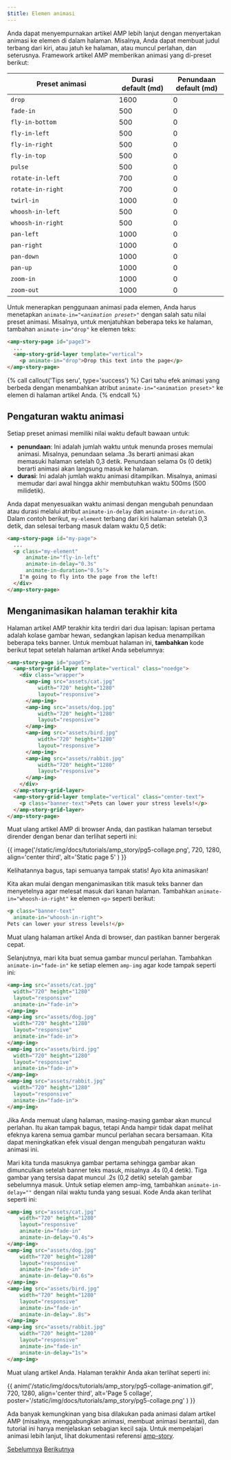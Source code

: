 ```yaml
---
$title: Elemen animasi
---
```


Anda dapat menyempurnakan artikel AMP lebih lanjut dengan menyertakan animasi ke elemen di dalam halaman. Misalnya, Anda dapat membuat judul terbang dari kiri, atau jatuh ke halaman, atau muncul perlahan, dan seterusnya.  Framework artikel AMP memberikan animasi yang di-preset berikut:

<table>
<thead>
<tr>
  <th width="50%">Preset animasi</th>
  <th width="25%">Durasi default (md)</th>
  <th width="25%">Penundaan default (md)</th>
</tr>
</thead>
<tbody>
<tr>
  <td><code>drop</code></td>
  <td>1600</td>
  <td>0</td>
</tr>
<tr>
  <td><code>fade-in</code></td>
  <td>500</td>
  <td>0</td>
</tr>
<tr>
  <td><code>fly-in-bottom</code></td>
  <td>500</td>
  <td>0</td>
</tr>
<tr>
  <td><code>fly-in-left</code></td>
  <td>500</td>
  <td>0</td>
</tr>
<tr>
  <td><code>fly-in-right</code></td>
  <td>500</td>
  <td>0</td>
</tr>
<tr>
  <td><code>fly-in-top</code></td>
  <td>500</td>
  <td>0</td>
</tr>
<tr>
  <td><code>pulse</code></td>
  <td>500</td>
  <td>0</td>
</tr>
<tr>
  <td><code>rotate-in-left</code></td>
  <td>700</td>
  <td>0</td>
</tr>
<tr>
  <td><code>rotate-in-right</code></td>
  <td>700</td>
  <td>0</td>
</tr>
<tr>
  <td><code>twirl-in</code></td>
  <td>1000</td>
  <td>0</td>
</tr>
<tr>
  <td><code>whoosh-in-left</code></td>
  <td>500</td>
  <td>0</td>
</tr>
<tr>
  <td><code>whoosh-in-right</code></td>
  <td>500</td>
  <td>0</td>
</tr>
<tr>
  <td><code>pan-left</code></td>
  <td>1000</td>
  <td>0</td>
</tr>
<tr>
  <td><code>pan-right</code></td>
  <td>1000</td>
  <td>0</td>
</tr>
<tr>
  <td><code>pan-down</code></td>
  <td>1000</td>
  <td>0</td>
</tr>
<tr>
  <td><code>pan-up</code></td>
  <td>1000</td>
  <td>0</td>
</tr>
<tr>
  <td><code>zoom-in</code></td>
  <td>1000</td>
  <td>0</td>
</tr>
<tr>
  <td><code>zoom-out</code></td>
  <td>1000</td>
  <td>0</td>
</tr>
</tbody>
</table>

Untuk menerapkan penggunaan animasi pada elemen, Anda harus menetapkan <code>animate-in="<em>&lt;animation preset></em>"</code> dengan salah satu nilai preset animasi.  Misalnya, untuk menjatuhkan beberapa teks ke halaman, tambahan `animate-in="drop"` ke elemen teks:

```html
<amp-story-page id="page3">
  ...
  <amp-story-grid-layer template="vertical">
    <p animate-in="drop">Drop this text into the page</p>
</amp-story-page>
```

{% call callout('Tips seru', type='success') %}
Cari tahu efek animasi yang berbeda dengan menambahkan atribut `animate-in="<animation preset>"` ke elemen di halaman artikel Anda.
{% endcall %}

## Pengaturan waktu animasi

Setiap preset animasi memiliki nilai waktu default bawaan untuk:

* **penundaan**: Ini adalah jumlah waktu untuk menunda proses memulai animasi.  Misalnya, penundaan selama .3s berarti animasi akan memasuki halaman setelah 0,3 detik. Penundaan selama 0s (0 detik) berarti animasi akan langsung masuk ke halaman.
* **durasi**: Ini adalah jumlah waktu animasi ditampilkan.  Misalnya, animasi memudar dari awal hingga akhir membutuhkan waktu 500ms (500 milidetik).

Anda dapat menyesuaikan waktu animasi dengan mengubah penundaan atau durasi melalui atribut `animate-in-delay` dan `animate-in-duration`. Dalam contoh berikut, `my-element` terbang dari kiri halaman setelah 0,3 detik, dan selesai terbang masuk dalam waktu 0,5 detik:

```html
<amp-story-page id="my-page">
  ...
  <p class="my-element"
      animate-in="fly-in-left"
      animate-in-delay="0.3s"
      animate-in-duration="0.5s">
    I'm going to fly into the page from the left!
  </div>
</amp-story-page>
```

## Menganimasikan halaman terakhir kita

Halaman artikel AMP terakhir kita terdiri dari dua lapisan: lapisan pertama adalah kolase gambar hewan, sedangkan lapisan kedua menampilkan beberapa teks banner.  Untuk membuat halaman ini, **tambahkan** kode berikut tepat setelah halaman artikel Anda sebelumnya:

```html
<amp-story-page id="page5">
  <amp-story-grid-layer template="vertical" class="noedge">
    <div class="wrapper">
      <amp-img src="assets/cat.jpg"
          width="720" height="1280"
          layout="responsive">
      </amp-img>
      <amp-img src="assets/dog.jpg"
          width="720" height="1280"
          layout="responsive">
      </amp-img>
      <amp-img src="assets/bird.jpg"
          width="720" height="1280"
          layout="responsive">
      </amp-img>
      <amp-img src="assets/rabbit.jpg"
          width="720" height="1280"
          layout="responsive">
      </amp-img>
    </div>
  </amp-story-grid-layer>
  <amp-story-grid-layer template="vertical" class="center-text">
    <p class="banner-text">Pets can lower your stress levels!</p>
  </amp-story-grid-layer>
</amp-story-page>
```
Muat ulang artikel AMP di browser Anda, dan pastikan halaman tersebut dirender dengan benar dan terlihat seperti ini:

{{ image('/static/img/docs/tutorials/amp_story/pg5-collage.png', 720, 1280, align='center third', alt='Static page 5' ) }}

Kelihatannya bagus, tapi semuanya tampak statis! Ayo kita animasikan!

Kita akan mulai dengan menganimasikan titik masuk teks banner dan menyetelnya agar melesat masuk dari kanan halaman. Tambahkan `animate-in="whoosh-in-right"` ke elemen `<p>` seperti berikut:

```html hl_lines="2"
<p class="banner-text"
  animate-in="whoosh-in-right">
Pets can lower your stress levels!</p>
```

Muat ulang halaman artikel Anda di browser, dan pastikan banner bergerak cepat. 

Selanjutnya, mari kita buat semua gambar muncul perlahan. Tambahkan `animate-in="fade-in"` ke setiap elemen `amp-img` agar kode tampak seperti ini:

```html hl_lines="4 9 14 19"
<amp-img src="assets/cat.jpg"
  width="720" height="1280"
  layout="responsive"
  animate-in="fade-in">
</amp-img>
<amp-img src="assets/dog.jpg"
  width="720" height="1280"
  layout="responsive"
  animate-in="fade-in">
</amp-img>
<amp-img src="assets/bird.jpg"
  width="720" height="1280"
  layout="responsive"
  animate-in="fade-in">
</amp-img>
<amp-img src="assets/rabbit.jpg"
  width="720" height="1280"
  layout="responsive"
  animate-in="fade-in">
</amp-img>
```


Jika Anda memuat ulang halaman, masing-masing gambar akan muncul perlahan.  Itu akan tampak bagus, tetapi Anda hampir tidak dapat melihat efeknya karena semua gambar muncul perlahan secara bersamaan. Kita dapat meningkatkan efek visual dengan mengubah pengaturan waktu animasi ini.

Mari kita tunda masuknya gambar pertama sehingga gambar akan dimunculkan setelah banner teks masuk, misalnya .4s (0,4 detik). Tiga gambar yang tersisa dapat muncul .2s (0,2 detik) setelah gambar sebelumnya masuk. Untuk setiap elemen amp-img, tambahkan `animate-in-delay=""` dengan nilai waktu tunda yang sesuai. Kode Anda akan terlihat seperti ini:

```html hl_lines="5 11 17 23"
<amp-img src="assets/cat.jpg"
    width="720" height="1280"
    layout="responsive"
    animate-in="fade-in" 
    animate-in-delay="0.4s">
</amp-img>
<amp-img src="assets/dog.jpg"
    width="720" height="1280"
    layout="responsive"
    animate-in="fade-in" 
    animate-in-delay="0.6s">
</amp-img>
<amp-img src="assets/bird.jpg"
    width="720" height="1280"
    layout="responsive"
    animate-in="fade-in"
    animate-in-delay=".8s">
</amp-img>
<amp-img src="assets/rabbit.jpg"
    width="720" height="1280"
    layout="responsive"
    animate-in="fade-in"
    animate-in-delay="1s">
</amp-img>

```

Muat ulang artikel Anda.  Halaman terakhir Anda akan terlihat seperti ini:

{{ anim('/static/img/docs/tutorials/amp_story/pg5-collage-animation.gif', 720, 1280, align='center third', alt='Page 5 collage', poster='/static/img/docs/tutorials/amp_story/pg5-collage.png' ) }}

Ada banyak kemungkinan yang bisa dilakukan pada animasi dalam artikel AMP (misalnya, menggabungkan animasi, membuat animasi berantai), dan tutorial ini hanya menjelaskan sebagian kecil saja. Untuk mempelajari animasi lebih lanjut, lihat dokumentasi referensi [amp-story](/id/docs/reference/components/amp-story.html#animations).


<div class="prev-next-buttons">
  <a class="button prev-button" href="/id/docs/getting_started/visual_story/add_more_pages.html"><span class="arrow-prev">Sebelumnya</span></a>
  <a class="button next-button" href="/id/docs/getting_started/visual_story/create_bookend.html"><span class="arrow-next">Berikutnya</span></a>
</div>
 
